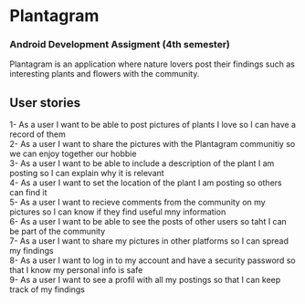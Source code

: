 # Plantagram
### Android Development Assigment (4th semester)
Plantagram is an application where nature lovers post their findings such as interesting plants and flowers with the community.
## User stories

1- As a user I want to be able to post pictures of plants I love so I can have a record of them </br>
2- As a user I want to share the pictures with the Plantagram communitiy so we can enjoy together our hobbie</br>
3- As a user I want to be able to include a description of the plant I am posting so I can explain why it is relevant </br>
4- As a user I want to set the location of the plant I am posting so others can find it </br>
5- As a user I want to recieve comments from the community on my pictures so I can know if they find useful mny information </br>
6- As a user I want to be able to see the posts of other users so taht I can be part of the community </br>
7- As a user I want to share my pictures in other platforms so I can spread my findings </br>
8- As a user I want to log in to my account and have a security password so that I know my personal info is safe </br>
9- As a user I want to see a profil with all my postings so that I can keep track of my findings
